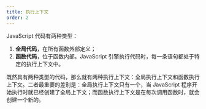 ```yaml
---
title: 执行上下文
order: 2
---
```


JavaScript 代码有两种类型：

1. **全局代码**，在所有函数外部定义；
2. **函数代码**，位于函数内部。JavaScript 引擎执行代码时，每一条语句都处于特定的执行上下文中。

既然具有两种类型的代码，那么就有两种执行上下文：全局执行上下文和函数执行上下文。二者最重要的差别是：全局执行上下文只有一个，当 JavaScript 程序开始执行时就已经创建了全局上下文；而函数执行上下文是在每次调用函数时，就会创建一个新的。
